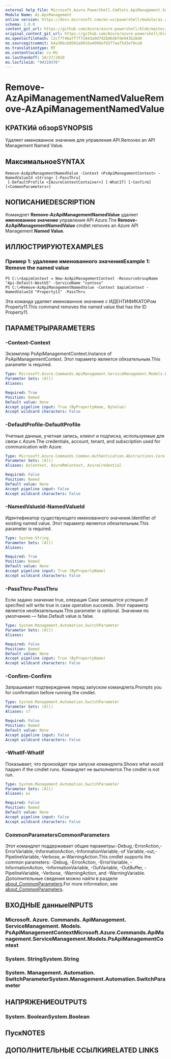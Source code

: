 ```yaml
---
external help file: Microsoft.Azure.PowerShell.Cmdlets.ApiManagement.ServiceManagement.dll-Help.xml
Module Name: Az.ApiManagement
online version: https://docs.microsoft.com/en-us/powershell/module/az.apimanagement/remove-azapimanagementnamedvalue
schema: 2.0.0
content_git_url: https://github.com/Azure/azure-powershell/blob/master/src/ApiManagement/ApiManagement/help/Remove-AzApiManagementNamedValue.md
original_content_git_url: https://github.com/Azure/azure-powershell/blob/master/src/ApiManagement/ApiManagement/help/Remove-AzApiManagementNamedValue.md
ms.openlocfilehash: c2cf7f46a7f7f73443a9d7d2b06dbfde943b28d0
ms.sourcegitcommit: b4a38bcb0501a9016a4998efd377aa75d3ef9ce8
ms.translationtype: MT
ms.contentlocale: ru-RU
ms.lasthandoff: 10/27/2020
ms.locfileid: "94319376"
---
```

# <span data-ttu-id="2b2fa-101">Remove-AzApiManagementNamedValue</span><span class="sxs-lookup"><span data-stu-id="2b2fa-101">Remove-AzApiManagementNamedValue</span></span>

## <span data-ttu-id="2b2fa-102">КРАТКИй обзор</span><span class="sxs-lookup"><span data-stu-id="2b2fa-102">SYNOPSIS</span></span>
<span data-ttu-id="2b2fa-103">Удаляет именованное значение для управления API.</span><span class="sxs-lookup"><span data-stu-id="2b2fa-103">Removes an API Management Named Value.</span></span>

## <span data-ttu-id="2b2fa-104">Максимальное</span><span class="sxs-lookup"><span data-stu-id="2b2fa-104">SYNTAX</span></span>

```
Remove-AzApiManagementNamedValue -Context <PsApiManagementContext> -NamedValueId <String> [-PassThru]
 [-DefaultProfile <IAzureContextContainer>] [-WhatIf] [-Confirm] [<CommonParameters>]
```

## <span data-ttu-id="2b2fa-105">NОПИСАНИЕ</span><span class="sxs-lookup"><span data-stu-id="2b2fa-105">DESCRIPTION</span></span>
<span data-ttu-id="2b2fa-106">Командлет **Remove-AzApiManagementNamedValue** удаляет **именованное значение** управления API Azure.</span><span class="sxs-lookup"><span data-stu-id="2b2fa-106">The **Remove-AzApiManagementNamedValue** cmdlet removes an Azure API Management **Named Value**.</span></span>

## <span data-ttu-id="2b2fa-107">ИЛЛЮСТРИРУЮТ</span><span class="sxs-lookup"><span data-stu-id="2b2fa-107">EXAMPLES</span></span>

### <span data-ttu-id="2b2fa-108">Пример 1: удаление именованного значения</span><span class="sxs-lookup"><span data-stu-id="2b2fa-108">Example 1: Remove the named value</span></span>
```
PS C:\>$apimContext = New-AzApiManagementContext -ResourceGroupName "Api-Default-WestUS" -ServiceName "contoso"
PS C:\>Remove-AzApiManagementNamedValue -Context $apimContext -NamedValueId "Property11" -PassThru
```

<span data-ttu-id="2b2fa-109">Эта команда удаляет именованное значение с ИДЕНТИФИКАТОРом Property11.</span><span class="sxs-lookup"><span data-stu-id="2b2fa-109">This command removes the named value that has the ID Property11.</span></span>

## <span data-ttu-id="2b2fa-110">ПАРАМЕТРЫ</span><span class="sxs-lookup"><span data-stu-id="2b2fa-110">PARAMETERS</span></span>

### <span data-ttu-id="2b2fa-111">-Context</span><span class="sxs-lookup"><span data-stu-id="2b2fa-111">-Context</span></span>
<span data-ttu-id="2b2fa-112">Экземпляр PsApiManagementContext.</span><span class="sxs-lookup"><span data-stu-id="2b2fa-112">Instance of PsApiManagementContext.</span></span>
<span data-ttu-id="2b2fa-113">Этот параметр является обязательным.</span><span class="sxs-lookup"><span data-stu-id="2b2fa-113">This parameter is required.</span></span>

```yaml
Type: Microsoft.Azure.Commands.ApiManagement.ServiceManagement.Models.PsApiManagementContext
Parameter Sets: (All)
Aliases:

Required: True
Position: Named
Default value: None
Accept pipeline input: True (ByPropertyName, ByValue)
Accept wildcard characters: False
```

### <span data-ttu-id="2b2fa-114">-DefaultProfile</span><span class="sxs-lookup"><span data-stu-id="2b2fa-114">-DefaultProfile</span></span>
<span data-ttu-id="2b2fa-115">Учетные данные, учетная запись, клиент и подписка, используемые для связи с Azure.</span><span class="sxs-lookup"><span data-stu-id="2b2fa-115">The credentials, account, tenant, and subscription used for communication with Azure.</span></span>

```yaml
Type: Microsoft.Azure.Commands.Common.Authentication.Abstractions.Core.IAzureContextContainer
Parameter Sets: (All)
Aliases: AzContext, AzureRmContext, AzureCredential

Required: False
Position: Named
Default value: None
Accept pipeline input: False
Accept wildcard characters: False
```

### <span data-ttu-id="2b2fa-116">-NamedValueId</span><span class="sxs-lookup"><span data-stu-id="2b2fa-116">-NamedValueId</span></span>
<span data-ttu-id="2b2fa-117">Идентификатор существующего именованного значения.</span><span class="sxs-lookup"><span data-stu-id="2b2fa-117">Identifier of existing named value.</span></span>
<span data-ttu-id="2b2fa-118">Этот параметр является обязательным.</span><span class="sxs-lookup"><span data-stu-id="2b2fa-118">This parameter is required.</span></span>

```yaml
Type: System.String
Parameter Sets: (All)
Aliases:

Required: True
Position: Named
Default value: None
Accept pipeline input: True (ByPropertyName)
Accept wildcard characters: False
```

### <span data-ttu-id="2b2fa-119">-PassThru</span><span class="sxs-lookup"><span data-stu-id="2b2fa-119">-PassThru</span></span>
<span data-ttu-id="2b2fa-120">Если задано значение true, операция Case запишется успешно.</span><span class="sxs-lookup"><span data-stu-id="2b2fa-120">If specified will write true in case operation succeeds.</span></span>
<span data-ttu-id="2b2fa-121">Этот параметр является необязательным.</span><span class="sxs-lookup"><span data-stu-id="2b2fa-121">This parameter is optional.</span></span>
<span data-ttu-id="2b2fa-122">Значение по умолчанию — false.</span><span class="sxs-lookup"><span data-stu-id="2b2fa-122">Default value is false.</span></span>

```yaml
Type: System.Management.Automation.SwitchParameter
Parameter Sets: (All)
Aliases:

Required: False
Position: Named
Default value: None
Accept pipeline input: True (ByPropertyName)
Accept wildcard characters: False
```

### <span data-ttu-id="2b2fa-123">-Confirm</span><span class="sxs-lookup"><span data-stu-id="2b2fa-123">-Confirm</span></span>
<span data-ttu-id="2b2fa-124">Запрашивает подтверждение перед запуском командлета.</span><span class="sxs-lookup"><span data-stu-id="2b2fa-124">Prompts you for confirmation before running the cmdlet.</span></span>

```yaml
Type: System.Management.Automation.SwitchParameter
Parameter Sets: (All)
Aliases: cf

Required: False
Position: Named
Default value: None
Accept pipeline input: False
Accept wildcard characters: False
```

### <span data-ttu-id="2b2fa-125">-WhatIf</span><span class="sxs-lookup"><span data-stu-id="2b2fa-125">-WhatIf</span></span>
<span data-ttu-id="2b2fa-126">Показывает, что произойдет при запуске командлета.</span><span class="sxs-lookup"><span data-stu-id="2b2fa-126">Shows what would happen if the cmdlet runs.</span></span>
<span data-ttu-id="2b2fa-127">Командлет не выполняется.</span><span class="sxs-lookup"><span data-stu-id="2b2fa-127">The cmdlet is not run.</span></span>

```yaml
Type: System.Management.Automation.SwitchParameter
Parameter Sets: (All)
Aliases: wi

Required: False
Position: Named
Default value: None
Accept pipeline input: False
Accept wildcard characters: False
```

### <span data-ttu-id="2b2fa-128">CommonParameters</span><span class="sxs-lookup"><span data-stu-id="2b2fa-128">CommonParameters</span></span>
<span data-ttu-id="2b2fa-129">Этот командлет поддерживает общие параметры:-Debug,-ErrorAction,-ErrorVariable,-InformationAction,-InformationVariable,-of Variable,-out,-PipelineVariable,-Verbose, и-WarningAction.</span><span class="sxs-lookup"><span data-stu-id="2b2fa-129">This cmdlet supports the common parameters: -Debug, -ErrorAction, -ErrorVariable, -InformationAction, -InformationVariable, -OutVariable, -OutBuffer, -PipelineVariable, -Verbose, -WarningAction, and -WarningVariable.</span></span> <span data-ttu-id="2b2fa-130">Дополнительные сведения можно найти в разделе [about_CommonParameters](http://go.microsoft.com/fwlink/?LinkID=113216).</span><span class="sxs-lookup"><span data-stu-id="2b2fa-130">For more information, see [about_CommonParameters](http://go.microsoft.com/fwlink/?LinkID=113216).</span></span>

## <span data-ttu-id="2b2fa-131">ВХОДНЫЕ данные</span><span class="sxs-lookup"><span data-stu-id="2b2fa-131">INPUTS</span></span>

### <span data-ttu-id="2b2fa-132">Microsoft. Azure. Commands. ApiManagement. ServiceManagement. Models. PsApiManagementContext</span><span class="sxs-lookup"><span data-stu-id="2b2fa-132">Microsoft.Azure.Commands.ApiManagement.ServiceManagement.Models.PsApiManagementContext</span></span>

### <span data-ttu-id="2b2fa-133">System. String</span><span class="sxs-lookup"><span data-stu-id="2b2fa-133">System.String</span></span>

### <span data-ttu-id="2b2fa-134">System. Management. Automation. SwitchParameter</span><span class="sxs-lookup"><span data-stu-id="2b2fa-134">System.Management.Automation.SwitchParameter</span></span>

## <span data-ttu-id="2b2fa-135">НАПРЯЖЕНИЕ</span><span class="sxs-lookup"><span data-stu-id="2b2fa-135">OUTPUTS</span></span>

### <span data-ttu-id="2b2fa-136">System. Boolean</span><span class="sxs-lookup"><span data-stu-id="2b2fa-136">System.Boolean</span></span>

## <span data-ttu-id="2b2fa-137">Пуск</span><span class="sxs-lookup"><span data-stu-id="2b2fa-137">NOTES</span></span>

## <span data-ttu-id="2b2fa-138">ДОПОЛНИТЕЛЬНЫЕ ССЫЛКИ</span><span class="sxs-lookup"><span data-stu-id="2b2fa-138">RELATED LINKS</span></span>
